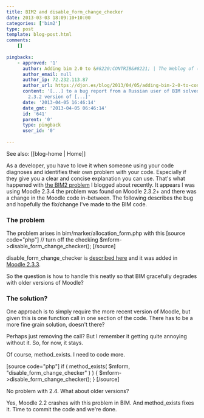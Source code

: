 ```yaml
---
title: BIM2 and disable_form_change_checker
date: 2013-03-03 18:09:10+10:00
categories: ['bim2']
type: post
template: blog-post.html
comments:
    []
    
pingbacks:
    - approved: '1'
      author: Adding bim 2.0 to &#8220;CONTRIB&#8221; | The Weblog of (a) David Jones
      author_email: null
      author_ip: 72.232.113.87
      author_url: https://djon.es/blog/2013/04/05/adding-bim-2-0-to-contrib/
      content: '[...] to a bug report from a Russian user of BIM solved a problem with
        2.3.2 version of [...]'
      date: '2013-04-05 16:46:14'
      date_gmt: '2013-04-05 06:46:14'
      id: '641'
      parent: '0'
      type: pingback
      user_id: '0'
    
---
```


See also: [[blog-home | Home]]

As a developer, you have to love it when someone using your code diagnoses and identifies their own problem with your code. Especially if they give you a clear and concise explanation you can use. That's what happened with [the BIM2 problem](/blog2/2013/02/27/diagnosing-a-bim-problem/) I blogged about recently. It appears I was using Moodle 2.3.4 the problem was found on Moodle 2.3.2+ and there was a change in the Moodle code in-between. The following describes the bug and hopefully the fix/change I've made to the BIM code.

### The problem

The problem arises in bim/marker/allocation\_form.php with this \[source code="php"\] // turn off the checking $mform->disable\_form\_change\_checker(); \[/source\]

disable\_form\_change\_checker is [described here](http://docs.moodle.org/dev/lib/formslib.php_Form_Definition#disable_form_change_checker) and it was added in [Moodle 2.3.3](http://docs.moodle.org/dev/Moodle_2.3.3_release_notes).

So the question is how to handle this neatly so that BIM gracefully degrades with older versions of Moodle?

### The solution?

One approach is to simply require the more recent version of Moodle, but given this is one function call in one section of the code. There has to be a more fine grain solution, doesn't there?

Perhaps just removing the call? But I remember it getting quite annoying without it. So, for now, it stays.

Of course, method\_exists. I need to code more.

\[source code="php"\] if ( method\_exists( $mform, "disable\_form\_change\_checker" ) ) { $mform->disable\_form\_change\_checker(); } \[/source\]

No problem with 2.4. What about older versions?

Yes, Moodle 2.2 crashes with this problem in BIM. And method\_exists fixes it. Time to commit the code and we're done.